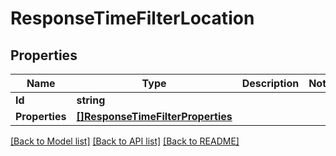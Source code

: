 # ResponseTimeFilterLocation

## Properties

Name | Type | Description | Notes
------------ | ------------- | ------------- | -------------
**Id** | **string** |  | 
**Properties** | [**[]ResponseTimeFilterProperties**](ResponseTimeFilterProperties.md) |  | 

[[Back to Model list]](../README.md#documentation-for-models) [[Back to API list]](../README.md#documentation-for-api-endpoints) [[Back to README]](../README.md)


